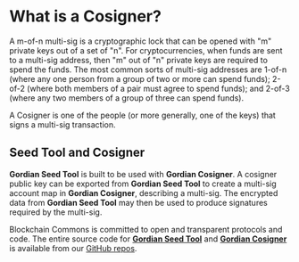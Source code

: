 # What is a Cosigner?

A m-of-n multi-sig is a cryptographic lock that can be opened with "m" private keys out of a set of "n". For cryptocurrencies, when funds are sent to a multi-sig address, then "m" out of "n" private keys are required to spend the funds. The most common sorts of multi-sig addresses are 1-of-n (where any one person from a group of two or more can spend funds); 2-of-2 (where both members of a pair must agree to spend funds); and 2-of-3 (where any two members of a group of three can spend funds).

A Cosigner is one of the people (or more generally, one of the keys) that signs a multi-sig transaction. 

## Seed Tool and Cosigner

**Gordian Seed Tool** is built to be used with **Gordian Cosigner**. A cosigner public key can be exported from **Gordian Seed Tool** to create a multi-sig account map in **Gordian Cosigner**, describing a multi-sig. The encrypted data from **Gordian Seed Tool** may then be used to produce signatures required by the multi-sig.

Blockchain Commons is committed to open and transparent protocols and code. The entire source code for [**Gordian Seed Tool**](https://github.com/BlockchainCommons/iOS-GordianSeedTool) and [**Gordian Cosigner**](https://github.com/BlockchainCommons/GordianCosigner-Catalyst) is available from our [GitHub repos](https://github.com/BlockchainCommons).
